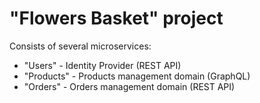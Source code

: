 # "Flowers Basket" project

Consists of several microservices:

* "Users" - Identity Provider (REST API)
* "Products" - Products management domain (GraphQL)
* "Orders" - Orders management domain (REST API)

